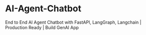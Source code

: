 
# AI-Agent-Chatbot
End to End AI Agent Chatbot with FastAPI, LangGraph, Langchain | Production Ready | Build GenAI App
